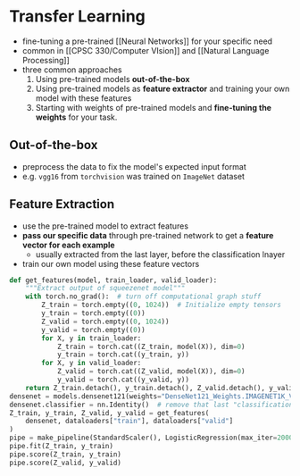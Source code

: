 # Transfer Learning
- fine-tuning a pre-trained [[Neural Networks]] for your specific need
- common in [[CPSC 330/Computer VIsion]] and [[Natural Language Processing]]
- three common approaches
	1. Using pre-trained models **out-of-the-box**
    2. Using pre-trained models as **feature extractor** and training your own model with these features
    3. Starting with weights of pre-trained models and **fine-tuning the weights** for your task. 
## Out-of-the-box
- preprocess the data to fix the model's expected input format
- e.g. `vgg16` from `torchvision` was trained on `ImageNet` dataset
## Feature Extraction
- use the pre-trained model to extract features
- **pass our specific data** through pre-trained network to get a **feature vector for each example**
	- usually extracted from the last layer, before the classification lnayer
- train our own model using these feature vectors
```python
def get_features(model, train_loader, valid_loader):
    """Extract output of squeezenet model"""
    with torch.no_grad():  # turn off computational graph stuff
        Z_train = torch.empty((0, 1024))  # Initialize empty tensors
        y_train = torch.empty((0))
        Z_valid = torch.empty((0, 1024))
        y_valid = torch.empty((0))
        for X, y in train_loader:
            Z_train = torch.cat((Z_train, model(X)), dim=0)
            y_train = torch.cat((y_train, y))
        for X, y in valid_loader:
            Z_valid = torch.cat((Z_valid, model(X)), dim=0)
            y_valid = torch.cat((y_valid, y))
    return Z_train.detach(), y_train.detach(), Z_valid.detach(), y_valid.detach()
densenet = models.densenet121(weights="DenseNet121_Weights.IMAGENET1K_V1")
densenet.classifier = nn.Identity()  # remove that last "classification" layer
Z_train, y_train, Z_valid, y_valid = get_features(
    densenet, dataloaders["train"], dataloaders["valid"]
)
pipe = make_pipeline(StandardScaler(), LogisticRegression(max_iter=2000))
pipe.fit(Z_train, y_train)
pipe.score(Z_train, y_train)
pipe.score(Z_valid, y_valid)
```
